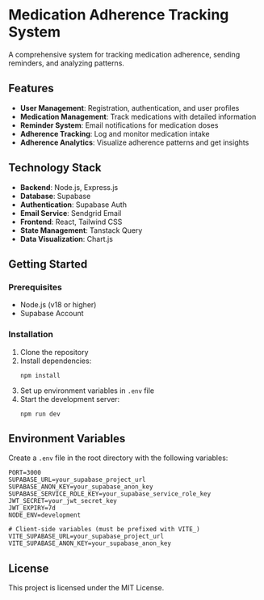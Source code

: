 # Medication Adherence Tracking System

A comprehensive system for tracking medication adherence, sending reminders, and analyzing patterns.

## Features

- **User Management**: Registration, authentication, and user profiles
- **Medication Management**: Track medications with detailed information
- **Reminder System**: Email notifications for medication doses
- **Adherence Tracking**: Log and monitor medication intake
- **Adherence Analytics**: Visualize adherence patterns and get insights

## Technology Stack

- **Backend**: Node.js, Express.js
- **Database**: Supabase
- **Authentication**: Supabase Auth
- **Email Service**: Sendgrid Email
- **Frontend**: React, Tailwind CSS
- **State Management**: Tanstack Query
- **Data Visualization**: Chart.js

## Getting Started

### Prerequisites

- Node.js (v18 or higher)
- Supabase Account

### Installation

1. Clone the repository
2. Install dependencies:
   ```
   npm install
   ```
3. Set up environment variables in `.env` file
4. Start the development server:
   ```
   npm run dev
   ```

## Environment Variables

Create a `.env` file in the root directory with the following variables:

```
PORT=3000
SUPABASE_URL=your_supabase_project_url
SUPABASE_ANON_KEY=your_supabase_anon_key
SUPABASE_SERVICE_ROLE_KEY=your_supabase_service_role_key
JWT_SECRET=your_jwt_secret_key
JWT_EXPIRY=7d
NODE_ENV=development

# Client-side variables (must be prefixed with VITE_)
VITE_SUPABASE_URL=your_supabase_project_url
VITE_SUPABASE_ANON_KEY=your_supabase_anon_key
```

## License

This project is licensed under the MIT License.
